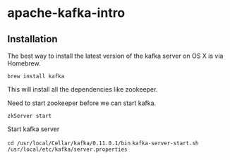 # apache-kafka-intro

## Installation

The best way to install the latest version of the kafka server on OS X is via Homebrew.

`brew install kafka`

This will install all the dependencies like zookeeper.

Need to start zookeeper before we can start kafka.

`zkServer start`

Start kafka server

`cd /usr/local/Cellar/kafka/0.11.0.1/bin`
`kafka-server-start.sh /usr/local/etc/kafka/server.properties`

